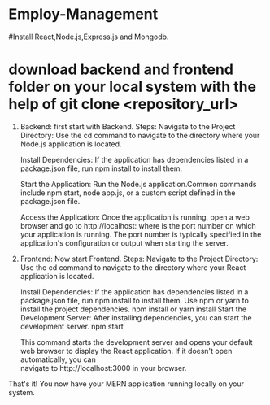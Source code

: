 # Employ-Management
#Install React,Node.js,Express.js and Mongodb.

# download backend and frontend folder on your local system with the help of  git clone <repository_url>

1. Backend:
   first start with Backend.
   Steps:
   Navigate to the Project Directory: Use the cd command to navigate to the directory where your Node.js application is located.
  
   Install Dependencies: If the application has dependencies listed in a package.json file, run npm install to install them.
  
   Start the Application: Run the Node.js application.Common commands include npm start, node app.js, or a custom script defined in the package.json file.
  
   Access the Application: Once the application is running, open a web browser and go to http://localhost:<port> where <port> is the port number on which your 
   application is running. The port number is typically specified in the application's configuration or output when starting the server.

2. Frontend:
   Now start Frontend.
   Steps:
   Navigate to the Project Directory: Use the cd command to navigate to the directory where your React application is located.
  
   Install Dependencies: If the application has dependencies listed in a package.json file, run npm install to install them.
     Use npm or yarn to install the project dependencies.
        npm install
        or
        yarn install
   Start the Development Server: After installing dependencies, you can start the development server.
       npm start
   
   This command starts the development server and opens your default web browser to display the React application. If it doesn't open automatically, you can   
   navigate to http://localhost:3000 in your browser.


That's it! You now have your MERN application running locally on your system.
   
